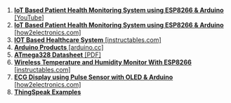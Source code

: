 1. [**IoT Based Patient Health Monitoring System using ESP8266 & Arduino** [YouTube]](https://www.youtube.com/watch?v=Utlnd_FDB9A)
2. [**IoT Based Patient Health Monitoring System using ESP8266 & Arduino** [how2electronics.com]](https://www.how2electronics.com/patient-health-monitoring-system-using-esp8266)
3. [**IOT Based Healthcare System** [instructables.com]](https://www.instructables.com/id/IOT-Based-Healthcare-System-for-Elderly)
4. [**Arduino Products** [arduino.cc]](https://www.arduino.cc/en/Main/Products)
5. [**ATmega328 Datasheet** [PDF]](https://www.sparkfun.com/datasheets/Components/SMD/ATMega328.pdf)
6. [**Wireless Temperature and Humidity Monitor With ESP8266** [instructables.com]](https://www.instructables.com/id/Wireless-Temperature-and-Humidity-Monitor-With-ESP/)
7. [**ECG Display using Pulse Sensor with OLED & Arduino** [how2electronics.com]](https://www.how2electronics.com/pulse-sensor-with-oled-arduino/)
8. [**ThingSpeak Examples**](https://www.mathworks.com/help/thingspeak/examples.html)
